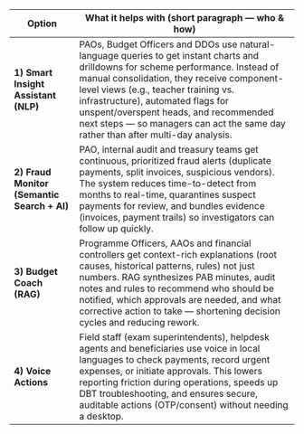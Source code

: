 | Option                                      | What it helps with (short paragraph — who & how)                                                                                                                                                                                                                                                                                                                                           |
| ------------------------------------------- | ------------------------------------------------------------------------------------------------------------------------------------------------------------------------------------------------------------------------------------------------------------------------------------------------------------------------------------------------------------------------------------------ |
| **1) Smart Insight Assistant (NLP)**        | PAOs, Budget Officers and DDOs use natural-language queries to get instant charts and drilldowns for scheme performance. Instead of manual consolidation, they receive component-level views (e.g., teacher training vs. infrastructure), automated flags for unspent/overspent heads, and recommended next steps — so managers can act the same day rather than after multi-day analysis. |
| **2) Fraud Monitor (Semantic Search + AI)** | PAO, internal audit and treasury teams get continuous, prioritized fraud alerts (duplicate payments, split invoices, suspicious vendors). The system reduces time-to-detect from months to real-time, quarantines suspect payments for review, and bundles evidence (invoices, payment trails) so investigators can follow up quickly.                                                     |
| **3) Budget Coach (RAG)**                   | Programme Officers, AAOs and financial controllers get context-rich explanations (root causes, historical patterns, rules) not just numbers. RAG synthesizes PAB minutes, audit notes and rules to recommend who should be notified, which approvals are needed, and what corrective action to take — shortening decision cycles and reducing rework.                                      |
| **4) Voice Actions**                        | Field staff (exam superintendents), helpdesk agents and beneficiaries use voice in local languages to check payments, record urgent expenses, or initiate approvals. This lowers reporting friction during operations, speeds up DBT troubleshooting, and ensures secure, auditable actions (OTP/consent) without needing a desktop.                                                       |

